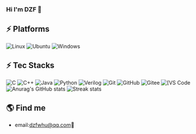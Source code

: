 ### Hi I'm DZF 👋


## ⚡ Platforms

![Linux](https://img.shields.io/badge/Linux-FCC624?style=for-the-badge&logo=linux&logoColor=black)
![Ubuntu](https://img.shields.io/badge/Ubuntu-E95420?style=for-the-badge&logo=ubuntu&logoColor=white)
![Windows](https://img.shields.io/badge/Windows-0078D6?style=for-the-badge&logo=windows&logoColor=white)

## ⚡ Tec Stacks
![C](https://img.shields.io/badge/-C-00599C?style=flat-square&logo=c)
![C++](https://img.shields.io/badge/-C++-00599C?style=flat-square&logo=c)
![Java](https://img.shields.io/badge/-java-E34A86?style=flat-square&logo=java)
![Python](https://img.shields.io/badge/-Python-black?style=flat-square&logo=Python)
![Verilog](https://img.shields.io/badge/-Verilog-black?style=flat-square&logo=Verilog)
![Git](https://img.shields.io/badge/-Git-black?style=flat-square&logo=git)
![GitHub](https://img.shields.io/badge/-GitHub-181717?style=flat-square&logo=github)
![Gitee](https://img.shields.io/badge/-Gitee-FCA121?style=flat-square&logo=gitee)
<img alt="[VS Code" src="https://img.shields.io/badge/-VSCode-%23007ACC?style=flat-square&logo=visual-studio-code" />
![Anurag's GitHub stats](https://github-readme-stats-git-masterrstaa-rickstaa.vercel.app/api?username=dzfdzfdzf&theme=cobalt2&show_icons=true&card_width=510px)
![Streak stats](https://github-readme-streak-stats.herokuapp.com/?user=dzfdzfdzf&show_icons=true&theme=tokyonight)  


## 🌎 Find me  
- email:<a href="mailto:dzfwhu@qq.com">dzfwhu@qq.com</a>:e-mail:


